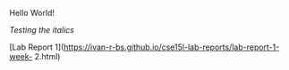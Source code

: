 Hello World!  


_Testing the italics_

[Lab Report 1](https://ivan-r-bs.github.io/cse15l-lab-reports/lab-report-1-week- 2.html)

